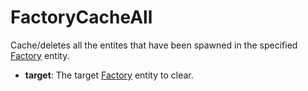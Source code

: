 # FactoryCacheAll

Cache/deletes all the entites that have been spawned in the specified
[Factory](./Entity/Factory) entity.

-   **target**: The target [Factory](./Entity/Factory) entity to clear.
